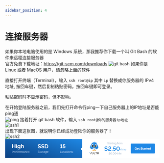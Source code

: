 ```yaml
---
sidebar_position: 4
---
```


# 连接服务器
如果你本地电脑使用的是 Windows 系统，那我推荐你下载一个叫 Git Bash 的软件来远程连接服务器<br />
官方免费下载地址：https://git-scm.com/downloads
![git bash](https://i.imgur.com/TM8SCDQ.png)
如果你是 Linux 或者 MacOS 用户，请忽略上面的软件

直接打开终端（Terminal），输入 `ssh root@ip` 其中 `ip` 替换成你服务器的 IPv4 地址, 按回车键，然后复制粘贴密码，按回车键即可登录。

粘贴密码时不显示密码，但不影响。

在开始登陆服务器之前，我们先打开命令行ping一下自己服务器上的IP地址是否能ping通
<br />
![ping](https://i.imgur.com/iyW35ax.png)
接着打开 git bash 软件，输入 `ssh root@你的服务器ip地址`
<br />
![ssh1](https://i.imgur.com/vMcpXwZ.png)
<br />
出现下面这张图，就说明你已经成功登陆你的服务器了！
<br />
![ssh2](https://i.imgur.com/0MZFmji.png)
<a href="https://www.vultr.com/?ref=8948199-8H">![](./images/banner_1.png)</a>
